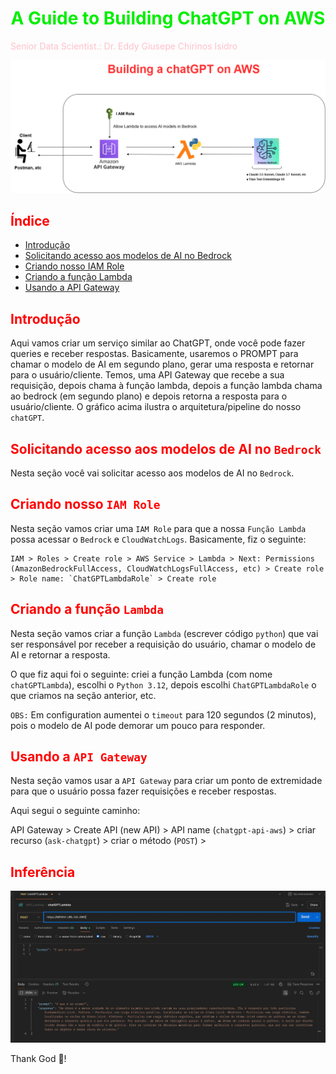 # <h1 align="center"><font color="gree">A Guide to Building ChatGPT on AWS</font></h1>

<font color="pink">Senior Data Scientist.: Dr. Eddy Giusepe Chirinos Isidro</font>

![](./Building_a_chatGPT_on_AWS.drawio.png)



## <font color="red">Índice</font>
- [Introdução](#introdução)
- [Solicitando acesso aos modelos de AI no Bedrock](#solicitando-acesso-aos-modelos-de-ai-no-bedrock)
- [Criando nosso IAM Role](#criando-nosso-iam-role)
- [Criando a função Lambda](#criando-a-função-lambda)
- [Usando a API Gateway](#usando-a-api-gateway)


## <font color="red">Introdução</font>

Aqui vamos criar um serviço similar ao ChatGPT, onde você pode fazer queries e receber respostas.
Basicamente, usaremos o PROMPT para chamar o modelo de AI em segundo plano, gerar uma resposta e retornar para o usuário/cliente.
Temos, uma API Gateway que recebe a sua requisição, depois chama à função lambda, depois a função lambda chama ao bedrock (em segundo plano) e depois retorna a resposta para o usuário/cliente. O gráfico acima ilustra o arquitetura/pipeline do nosso `chatGPT`.


## <font color="red">Solicitando acesso aos modelos de AI no `Bedrock`</font>
Nesta seção você vai solicitar acesso aos modelos de AI no `Bedrock`.


## <font color="red">Criando nosso ``IAM Role``</font>

Nesta seção vamos criar uma `IAM Role` para que a nossa `Função Lambda` possa acessar o `Bedrock` e `CloudWatchLogs`. Basicamente, fiz o seguinte:

```
IAM > Roles > Create role > AWS Service > Lambda > Next: Permissions (AmazonBedrockFullAccess, CloudWatchLogsFullAccess, etc) > Create role > Role name: `ChatGPTLambdaRole` > Create role
```

## <font color="red">Criando a função `Lambda`</font>
Nesta seção vamos criar a função `Lambda` (escrever código `python`) que vai ser responsável por receber a requisição do usuário, chamar o modelo de AI e retornar a resposta.

O que fiz aqui foi o seguinte: criei a função Lambda (com nome `chatGPTLambda`), escolhi o `Python 3.12`, depois escolhi `ChatGPTLambdaRole` o que criamos na seção anterior, etc.

`OBS:` Em configuration aumentei o `timeout` para 120 segundos (2 minutos), pois o modelo de AI pode demorar um pouco para responder.


## <font color="red">Usando a `API Gateway`</font>
Nesta seção vamos usar a `API Gateway` para criar um ponto de extremidade para que o usuário possa fazer requisições e receber respostas.

Aqui segui o seguinte caminho:

API Gateway > Create API (new API) > API name (`chatgpt-api-aws`) > criar recurso (`ask-chatgpt`) > criar o método (`POST`) >   


## <font color="red">Inferência</font>

![](./meu_chatGPT_na_AWS.jpeg)























Thank God 🤗!